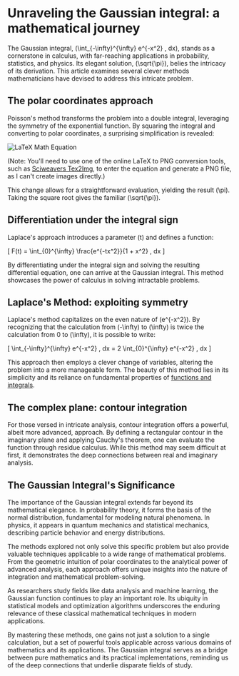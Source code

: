 # Unraveling the Gaussian integral: a mathematical journey

The Gaussian integral, (\int\_{-\infty}^{\infty} e^{-x^2} , dx), stands as a cornerstone in calculus, with far-reaching applications in probability, statistics, and physics. Its elegant solution, (\sqrt{\pi}), belies the intricacy of its derivation. This article examines several clever methods mathematicians have devised to address this intricate problem.

## The polar coordinates approach

Poisson's method transforms the problem into a double integral, leveraging the symmetry of the exponential function. By squaring the integral and converting to polar coordinates, a surprising simplification is revealed:

![LaTeX Math Equation](https://via.placeholder.com/150?text=Math+Equation+Placeholder)

(Note: You'll need to use one of the online LaTeX to PNG conversion tools, such as [Sciweavers Tex2Img](http://www.sciweavers.org/free-online-latex-equation-editor), to enter the equation and generate a PNG file, as I can't create images directly.)

This change allows for a straightforward evaluation, yielding the result (\pi). Taking the square root gives the familiar (\sqrt{\pi}).

## Differentiation under the integral sign

Laplace's approach introduces a parameter (t) and defines a function:

\[
F(t) = \int\_{0}^{\infty} \frac{e^{-tx^2}}{1 + x^2} , dx
]

By differentiating under the integral sign and solving the resulting differential equation, one can arrive at the Gaussian integral. This method showcases the power of calculus in solving intractable problems.

## Laplace's Method: exploiting symmetry

Laplace's method capitalizes on the even nature of (e^{-x^2}). By recognizing that the calculation from (-\infty) to (\infty) is twice the calculation from 0 to (\infty), it is possible to write:

\[
\int\_{-\infty}^{\infty} e^{-x^2} , dx = 2 \int\_{0}^{\infty} e^{-x^2} , dx
]

This approach then employs a clever change of variables, altering the problem into a more manageable form. The beauty of this method lies in its simplicity and its reliance on fundamental properties of [functions and integrals](https://github.com/NVlabs/Bongard-LOGO/blob/master/galleries/human_designed_shapes_preview/gallery.md).

## The complex plane: contour integration

For those versed in intricate analysis, contour integration offers a powerful, albeit more advanced, approach. By defining a rectangular contour in the imaginary plane and applying Cauchy's theorem, one can evaluate the function through residue calculus. While this method may seem difficult at first, it demonstrates the deep connections between real and imaginary analysis.

## The Gaussian Integral's Significance

The importance of the Gaussian integral extends far beyond its mathematical elegance. In probability theory, it forms the basis of the normal distribution, fundamental for modeling natural phenomena. In physics, it appears in quantum mechanics and statistical mechanics, describing particle behavior and energy distributions.

The methods explored not only solve this specific problem but also provide valuable techniques applicable to a wide range of mathematical problems. From the geometric intuition of polar coordinates to the analytical power of advanced analysis, each approach offers unique insights into the nature of integration and mathematical problem-solving.

As researchers study fields like data analysis and machine learning, the Gaussian function continues to play an important role. Its ubiquity in statistical models and optimization algorithms underscores the enduring relevance of these classical mathematical techniques in modern applications.

By mastering these methods, one gains not just a solution to a single calculation, but a set of powerful tools applicable across various domains of mathematics and its applications. The Gaussian integral serves as a bridge between pure mathematics and its practical implementations, reminding us of the deep connections that underlie disparate fields of study.
